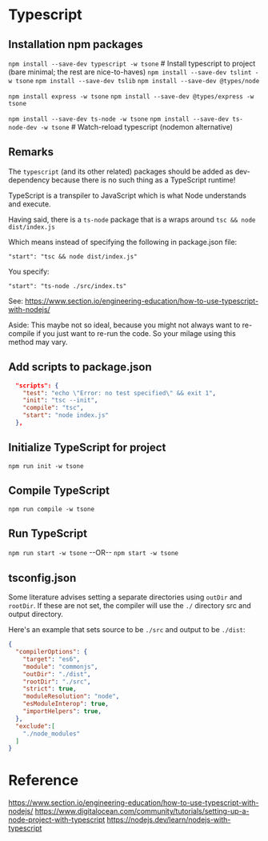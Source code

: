 # Typescript

## Installation npm packages

`npm install --save-dev typescript -w tsone`       # Install typescript to project (bare minimal; the rest are nice-to-haves)
`npm install --save-dev tslint -w tsone`
`npm install --save-dev tslib`
`npm install --save-dev @types/node`

`npm install express -w tsone`
`npm install --save-dev @types/express -w tsone`

`npm install --save-dev ts-node -w tsone`
`npm install --save-dev ts-node-dev -w tsone`       # Watch-reload typescript (nodemon alternative)

## Remarks

The `typescript` (and its other related) packages should be added as dev-dependency 
because there is no such thing as a TypeScript runtime!

TypeScript is a transpiler to JavaScript which is what Node understands and execute.

Having said, there is a `ts-node` package that is a wraps around `tsc && node dist/index.js`

Which means instead of specifying the following in package.json file:

`"start": "tsc && node dist/index.js"`

You specify:

`"start": "ts-node ./src/index.ts"`

See: https://www.section.io/engineering-education/how-to-use-typescript-with-nodejs/

Aside: 
    This maybe not so ideal, because you might not always want to re-compile 
    if you just want to re-run the code. So your milage using this method may vary.

## Add scripts to package.json

```json:package.json
  "scripts": {
    "test": "echo \"Error: no test specified\" && exit 1",
    "init": "tsc --init",
    "compile": "tsc",
    "start": "node index.js"
  },
```

## Initialize TypeScript for project

`npm run init -w tsone`

## Compile TypeScript

`npm run compile -w tsone`

## Run TypeScript

`npm run start -w tsone`
--OR--
`npm start -w tsone`

## tsconfig.json

Some literature advises setting a separate directories using `outDir` and `rootDir`.
If these are not set, the compiler will use the `./` directory src and output directory.

Here's an example that sets source to be `./src` and output to be `./dist`:

```json:tsconfig.json
{
  "compilerOptions": {                        
    "target": "es6",                               
    "module": "commonjs",                           
    "outDir": "./dist",                             
    "rootDir": "./src",                             
    "strict": true,
    "moduleResolution": "node",
    "esModuleInterop": true,
    "importHelpers": true,
  },
  "exclude":[
    "./node_modules"
  ]
}
```

# Reference

https://www.section.io/engineering-education/how-to-use-typescript-with-nodejs/
https://www.digitalocean.com/community/tutorials/setting-up-a-node-project-with-typescript
https://nodejs.dev/learn/nodejs-with-typescript
